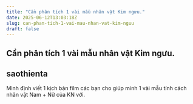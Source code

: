 ```yaml
---
title: "Cần phân tích 1 vài mẫu nhân vật Kim ngưu."
date: 2025-06-12T13:03:18Z
slug: can-phan-tich-1-vai-mau-nhan-vat-kim-nguu
draft: false
---
```


## Cần phân tích 1 vài mẫu nhân vật Kim ngưu.

## saothienta

Mình định viết 1 kịch bản film các bạn cho giúp mình 1 vài mẫu tính cách nhân vật Nam + Nữ của KN với.